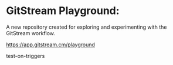 # GitStream Playground:

A new repository created for exploring and experimenting with the GitStream workflow.

https://app.gitstream.cm/playground

test-on-triggers
 
